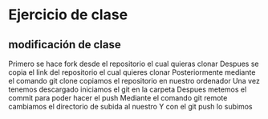 # Ejercicio de clase

## modificación de clase
Primero se hace fork desde el repositorio el cual quieras clonar
Despues se copia el link del repositorio el cual quieres clonar
Posteriormente mediante el comando git clone copiamos el repositorio en nuestro ordenador
Una vez tenemos descargado iniciamos el git en la carpeta
Despues metemos el commit para poder hacer el push
Mediante el comando git remote cambiamos el directorio de subida al nuestro
Y con el git push lo subimos
